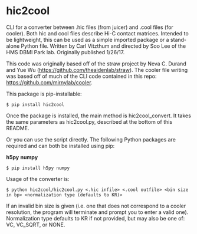 # hic2cool #

CLI for a converter between .hic files (from juicer) and .cool files (for cooler).  Both hic and cool files describe Hi-C contact matrices. Intended to be lightweight, this can be used as a simple imported package or a stand-alone Python file. Written by Carl Vitzthum and directed by Soo Lee of the HMS DBMI Park lab.
Originally published 1/26/17.

This code was originally based off of the straw project by Neva C. Durand and Yue Wu (https://github.com/theaidenlab/straw). The cooler file writing was based off of much of the CLI code contained in this repo: https://github.com/mirnylab/cooler.

This package is pip-installable:
```
$ pip install hic2cool
```

Once the package is installed, the main method is hic2cool_convert. It takes the same parameters as hic2cool.py, described at the bottom of this README.

Or you can use the script directly. The following Python packages are required and can both be installed using pip:

**h5py**
**numpy**
```
$ pip install h5py numpy
```

Usage of the converter is:
```
$ python hic2cool/hic2cool.py <.hic infile> <.cool outfile> <bin size in bp> <normalization type (defaults to KR)>
```
If an invalid bin size is given (i.e. one that does not correspond to a cooler resolution, the program will terminate and prompt you to enter a valid one). Normalization type defaults to KR if not provided, but may also be one of: VC, VC_SQRT, or NONE.

